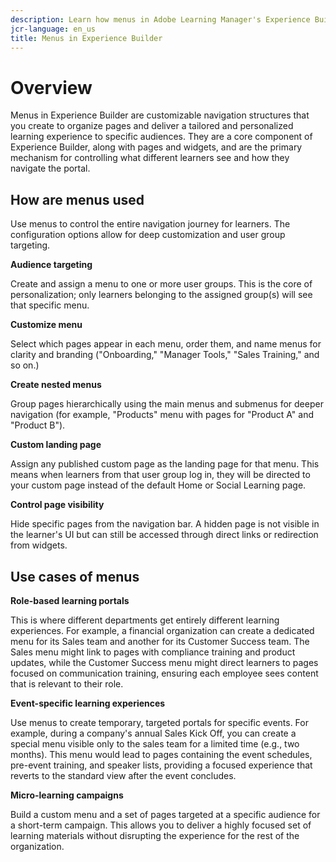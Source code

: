 ```yaml
---
description: Learn how menus in Adobe Learning Manager's Experience Builder help you organize navigation across your learning portal. Create and customize menu items, link them to pages or external resources, and tailor the menu structure for different user groups to deliver a seamless, branded learning experience.
jcr-language: en_us
title: Menus in Experience Builder 
---
```


# Overview

Menus in Experience Builder are customizable navigation structures that you create to organize pages and deliver a tailored and personalized learning experience to specific audiences. They are a core component of Experience Builder, along with pages and widgets, and are the primary mechanism for controlling what different learners see and how they navigate the portal.

## How are menus used

Use menus to control the entire navigation journey for learners. The configuration options allow for deep customization and user group targeting.

**Audience targeting**

Create and assign a menu to one or more user groups. This is the core of personalization; only learners belonging to the assigned group(s) will see that specific menu.

**Customize menu**

Select which pages appear in each menu, order them, and name menus for clarity and branding ("Onboarding," "Manager Tools," "Sales Training," and so on.)

**Create nested menus**

Group pages hierarchically using the main menus and submenus for deeper navigation (for example, "Products" menu with pages for "Product A" and "Product B").

**Custom landing page**

Assign any published custom page as the landing page for that menu. This means when learners from that user group log in, they will be directed to your custom page instead of the default Home or Social Learning page.

**Control page visibility**

Hide specific pages from the navigation bar. A hidden page is not visible in the learner's UI but can still be accessed through direct links or redirection from widgets.

## Use cases of menus

**Role-based learning portals**

This is where different departments get entirely different learning experiences. For example, a financial organization can create a dedicated menu for its Sales team and another for its Customer Success team. The Sales menu might link to pages with compliance training and product updates, while the Customer Success menu might direct learners to pages focused on communication training, ensuring each employee sees content that is relevant to their role.

**Event-specific learning experiences**

Use menus to create temporary, targeted portals for specific events. For example, during a company's annual Sales Kick Off, you can create a special menu visible only to the sales team for a limited time (e.g., two months). This menu would lead to pages containing the event schedules, pre-event training, and speaker lists, providing a focused experience that reverts to the standard view after the event concludes.

**Micro-learning campaigns**

Build a custom menu and a set of pages targeted at a specific audience for a short-term campaign. This allows you to deliver a highly focused set of learning materials without disrupting the experience for the rest of the organization.
